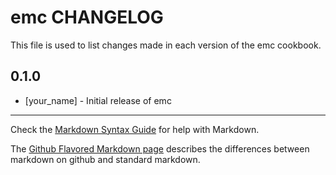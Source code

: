 emc CHANGELOG
=============

This file is used to list changes made in each version of the emc cookbook.

0.1.0
-----
- [your_name] - Initial release of emc

- - -
Check the [Markdown Syntax Guide](http://daringfireball.net/projects/markdown/syntax) for help with Markdown.

The [Github Flavored Markdown page](http://github.github.com/github-flavored-markdown/) describes the differences between markdown on github and standard markdown.

